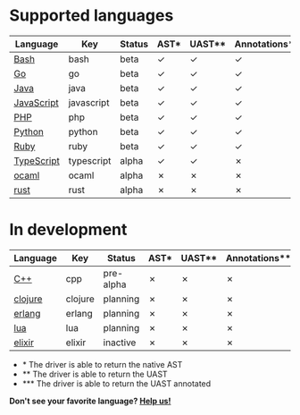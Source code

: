 <!-- Code generated by 'make languages' DO NOT EDIT. -->

# Supported languages

| Language   | Key        | Status  | AST\* | UAST\*\* | Annotations\*\*\* | Container | Maintainer |
| ---------- | ---------- | ------- | ---- | ------ | -------------- | --------- | ---------- |
| [Bash](https://github.com/bblfsh/bash-driver) | bash | beta | ✓ | ✓ | ✓ | [✓](https://hub.docker.com/r/bblfsh/bash-driver/) | [juanjux](https://github.com/juanjux) |
| [Go](https://github.com/bblfsh/go-driver) | go | beta | ✓ | ✓ | ✓ | [✓](https://hub.docker.com/r/bblfsh/go-driver/) | [dennwc](https://github.com/dennwc) |
| [Java](https://github.com/bblfsh/java-driver) | java | beta | ✓ | ✓ | ✓ | [✓](https://hub.docker.com/r/bblfsh/java-driver/) | [dennwc](https://github.com/dennwc) |
| [JavaScript](https://github.com/bblfsh/javascript-driver) | javascript | beta | ✓ | ✓ | ✓ | [✓](https://hub.docker.com/r/bblfsh/javascript-driver/) | [dennwc](https://github.com/dennwc) |
| [PHP](https://github.com/bblfsh/php-driver) | php | beta | ✓ | ✓ | ✓ | [✓](https://hub.docker.com/r/bblfsh/php-driver/) | [juanjux](https://github.com/juanjux) |
| [Python](https://github.com/bblfsh/python-driver) | python | beta | ✓ | ✓ | ✓ | [✓](https://hub.docker.com/r/bblfsh/python-driver/) | [juanjux](https://github.com/juanjux) |
| [Ruby](https://github.com/bblfsh/ruby-driver) | ruby | beta | ✓ | ✓ | ✓ | [✓](https://hub.docker.com/r/bblfsh/ruby-driver/) | [juanjux](https://github.com/juanjux) |
| [TypeScript](https://github.com/bblfsh/typescript-driver) | typescript | alpha | ✓ | ✓ | ✗ | [✓](https://hub.docker.com/r/bblfsh/typescript-driver/) | [dennwc](https://github.com/dennwc) |
| [ocaml](https://github.com/bblfsh/ocaml-driver) | ocaml | alpha | ✗ | ✗ | ✗ | ✗ | - |
| [rust](https://github.com/bblfsh/rust-driver) | rust | alpha | ✗ | ✗ | ✗ | [✓](https://hub.docker.com/r/bblfsh/rust-driver/) | - |

# In development

| Language   | Key        | Status  | AST\* | UAST\*\* | Annotations\*\*\* | Container | Maintainer |
| ---------- | ---------- | ------- | ---- | ------ | -------------- | --------- | ---------- |
| [C++](https://github.com/bblfsh/cpp-driver) | cpp | pre-alpha | ✗ | ✗ | ✗ | ✗ | - |
| [clojure](https://github.com/bblfsh/clojure-driver) | clojure | planning | ✗ | ✗ | ✗ | ✗ | - |
| [erlang](https://github.com/bblfsh/erlang-driver) | erlang | planning | ✗ | ✗ | ✗ | ✗ | - |
| [lua](https://github.com/bblfsh/lua-driver) | lua | planning | ✗ | ✗ | ✗ | ✗ | - |
| [elixir](https://github.com/bblfsh/elixir-driver) | elixir | inactive | ✗ | ✗ | ✗ | ✗ | - |

- \* The driver is able to return the native AST
- \*\* The driver is able to return the UAST
- \*\*\* The driver is able to return the UAST annotated


**Don't see your favorite language? [Help us!](community.md)**
